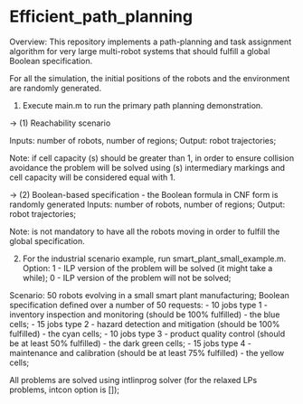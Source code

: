 # Efficient_path_planning

Overview:
This repository implements a path-planning and task assignment algorithm for very large multi-robot systems that should fulfill
a global Boolean specification.

For all the simulation, the initial positions of the robots and the environment are randomly generated.

1) Execute main.m to run the primary path planning demonstration.

-> (1) Reachability scenario

Inputs: number of robots, number of regions;
Output: robot trajectories;

Note: if cell capacity (s) should be greater than 1, in order to ensure collision avoidance the problem will be solved
using (s) intermediary markings and cell capacity will be considered equal with 1.

-> (2) Boolean-based specification - the Boolean formula in CNF form is randomly generated
Inputs: number of robots, number of regions;
Output: robot trajectories;

Note: is not mandatory to have all the robots moving in order to fulfill the global specification.

2) For the industrial scenario example, run smart_plant_small_example.m.
Option: 1 - ILP version of the problem will be solved (it might take a while);
	  0 - ILP version of the problem will not be solved;
	 
Scenario: 50 robots evolving in a small smart plant manufacturing;
	Boolean specification defined over a number of 50 requests:
		- 10 jobs type 1 - inventory inspection and monitoring (should be 100% fulfilled) - the blue cells;
		- 15 jobs type 2 - hazard detection and mitigation (should be 100% fulfilled) - the cyan cells;
		- 10 jobs type 3 - product quality control (should be at least 50% fulfilled) - the dark green cells;
		- 15 jobs type 4 - maintenance and calibration (should be at least 75% fulfilled) - the yellow cells;
		
All problems are solved using intlinprog solver (for the relaxed LPs problems, intcon option is []);